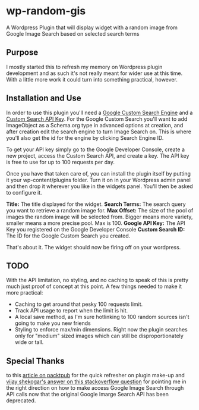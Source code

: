# wp-random-gis
A Wordpress Plugin that will display widget with a random image from Google Image Search based on selected search terms

## Purpose

I mostly started this to refresh my memory on Wordpress plugin development and as such it's not really meant for wider use
at this time.  With a little more work it could turn into something practical, however.

## Installation and Use

In order to use this plugin you'll need a [Google Custom Search Engine](https://cse.google.com/cse/create/new) and a 
[Custom Search API Key](https://console.developers.google.com/apis/library).  For the Google Custom Search you'll want
to add ImageObject as a Schema.org type in advanced options at creation, and after creation edit the search engine to turn
Image Search on.  This is where you'll also get the id for the engine by clicking Search Engine ID.

To get your API key simply go to the Google Developer Console, create a new project, access the Custom Search API, and create
a key.  The API key is free to use for up to 100 requests per day.

Once you have that taken care of, you can install the plugin itself by putting it your wp-content/plugins folder.  Turn it on
in your Wordpress admin panel and then drop it wherever you like in the widgets panel.  You'll then be asked to configure it.

**Title:** The title displayed for the widget.
**Search Terms:** The search query you want to retrieve a random image for.
**Max Offset:** The size of the pool of images the random image will be selected from.  Bigger means more variety,
smaller means a more precise pool.  Max is 100.
**Google API Key:** The API Key you registered on the Google Developer Console
**Custom Search ID:** The ID for the Google Custom Search you created.

That's about it.  The widget should now be firing off on your wordpress.

## TODO

With the API limitation, no styling, and no caching to speak of this is pretty much just proof of concept at this point.
A few things needed to make it more practical:

+ Caching to get around that pesky 100 requests limit.
+ Track API usage to report when the limit is hit.
+ A local save method, as I'm sure hotlinking to 100 random sources isn't going to make you new friends
+ Styling to enforce max/min dimensions.  Right now the plugin searches only for "medium" sized images which can
still be disproportionately wide or tall.

## Special Thanks

to this [article on packtpub](https://www.packtpub.com/books/content/how-write-widget-wordpress-3) for the quick refresher 
on plugin make-up and 
[vijay shekogar's answer on this stackoverflow question](http://stackoverflow.com/questions/34035422/google-image-search-says-api-no-longer-available)
for pointing me in the right direction on how to make access Google Image Search through API calls now that the
original Google Imarge Search API has been deprecated.
